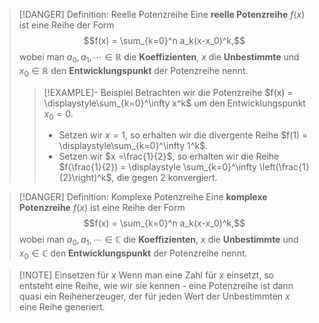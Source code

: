 > [!DANGER] Definition: Reelle Potenzreihe
> Eine **reelle Potenzreihe** $f(x)$ ist eine Reihe der Form
> $$f(x) = \sum_{k=0}^n a_k(x-x_0)^k,$$
> wobei man $a_0, a_1, \cdots \in\mathbb{R}$ die **Koeffizienten**, $x$ die **Unbestimmte** und $x_0\in\mathbb{R}$ den **Entwicklungspunkt** der Potenzreihe nennt.
> 
> > [!EXAMPLE]- Beispiel
> > Betrachten wir die Potenzreihe $f(x) = \displaystyle\sum_{k=0}^\infty x^k$ um den Entwicklungspunkt $x_0 = 0$.
> > - Setzen wir $x= 1$, so erhalten wir die divergente Reihe $f(1) = \displaystyle\sum_{k=0}^\infty 1^k$.
> > - Setzen wir $x =\frac{1}{2}$, so erhalten wir die Reihe $f(\frac{1}{2}) = \displaystyle \sum_{k=0}^\infty \left(\frac{1}{2}\right)^k$, die gegen $2$ konvergiert.

> [!DANGER] Definition: Komplexe Potenzreihe
> Eine **komplexe Potenzreihe** $f(x)$ ist eine Reihe der Form
> $$f(x) = \sum_{k=0}^n a_k(x-x_0)^k,$$
> wobei man $a_0, a_1, \cdots \in\mathbb{C}$ die **Koeffizienten**, $x$ die **Unbestimmte** und $x_0\in\mathbb{C}$ den **Entwicklungspunkt** der Potenzreihe nennt.


> [!NOTE] Einsetzen für $x$
> Wenn man eine Zahl für $x$ einsetzt, so entsteht eine Reihe, wie wir sie kennen - eine Potenzreihe ist dann quasi ein Reihenerzeuger, der für jeden Wert der Unbestimmten $x$ eine Reihe generiert.